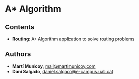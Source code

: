 # A* Algorithm 

## Contents

* **Routing**: A* Algorithm application to solve routing problems 

## Authors

* **Martí Municoy**, mail@martimunicoy.com
* **Dani Salgado**, daniel.salgado@e-campus.uab.cat
